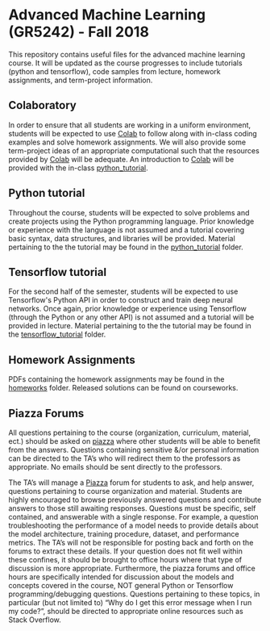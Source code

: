 # Advanced Machine Learning (GR5242) - Fall 2018

This repository contains useful files for the advanced machine learning course. It will be updated as the course progresses to include tutorials (python and tensorflow), code samples from lecture, homework assignments, and term-project information.

## Colaboratory

In order to ensure that all students are working in a uniform environment, students will be expected to use [Colab](https://colab.research.google.com/) to follow along with in-class coding examples and solve homework assignments. We will also provide some term-project ideas of an appropriate computational such that the resources provided by [Colab](https://colab.research.google.com/) will be adequate. An introduction to [Colab](https://colab.research.google.com/)  will be provided with the in-class [python_tutorial](https://github.com/ikinsella/AdvML-Fall-18/tree/master/python_tutorial).

## Python tutorial

Throughout the course, students will be expected to solve problems and create projects using the Python programming language. Prior knowledge or experience with the language is not assumed and a tutorial covering basic syntax, data structures, and libraries will be provided. Material pertaining to the the tutorial may be found in the [python_tutorial](https://github.com/ikinsella/AdvML-Fall-18/tree/master/python_tutorial) folder.

## Tensorflow tutorial

For the second half of the semester, students will be expected to use Tensorflow's Python API in order to construct and train deep neural networks. Once again, prior knowledge or experience using Tensorflow (through the Python or any other API) is not assumed and a tutorial will be provided in lecture. Material pertaining to the the tutorial may be found in the [tensorflow_tutorial](https://github.com/ikinsella/AdvML-Fall-18/tree/master/tensorflow_tutorial) folder.

## Homework Assignments

PDFs containing the homework assignments may be found in the [homeworks](https://github.com/ikinsella/AdvML-Fall-18/tree/master/homeworks) folder. Released solutions can be found on courseworks.

## Piazza Forums

All questions pertaining to the course (organization, curriculum, material, ect.) should be asked on [piazza](https://piazza.com/columbia/fall2018/statgr5242/home) where other students will be able to benefit from the answers. Questions containing sensitive &/or personal information can be directed to the TA’s who will redirect them to the professors as appropriate. No emails should be sent directly to the professors.

The TA’s will manage a [Piazza](https://piazza.com/columbia/fall2018/statgr5242/home) forum for students to ask, and help answer, questions pertaining to course organization and material. Students are highly encouraged to browse previously answered questions and contribute answers to those still awaiting responses. Questions must be specific, self contained, and answerable with a single response. For example, a question troubleshooting the performance of a model needs to provide details about the model architecture, training procedure, dataset, and performance metrics. The TA’s will not be responsible for posting back and forth on the forums to extract these details. If your question does not fit well within these confines, it should be brought to office hours where that type of discussion is more appropriate. Furthermore, the piazza forums and office hours are specifically intended for discussion about the models and concepts covered in the course, NOT general Python or Tensorflow programming/debugging questions. Questions pertaining to these topics, in particular (but not limited to) “Why do I get this error message when I run my code?”, should be directed to appropriate online resources such as Stack Overflow.
